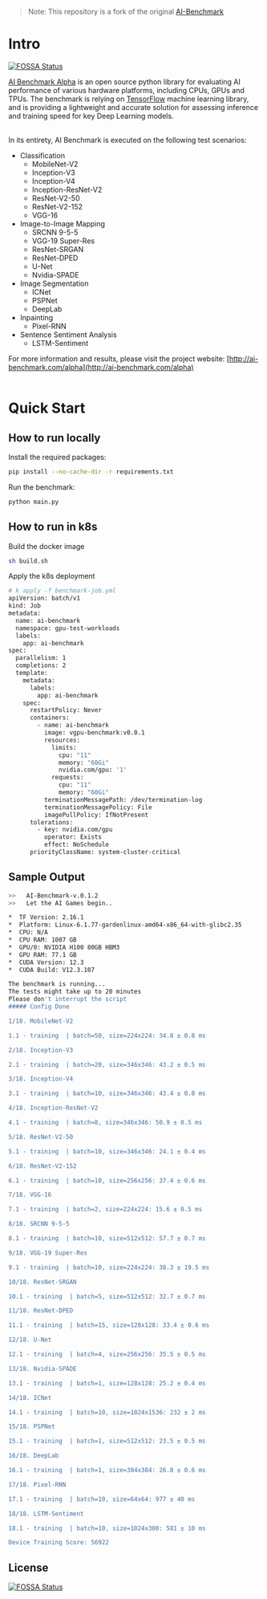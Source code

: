 >Note: This repository is a fork of the original [AI-Benchmark](https://github.com/houseofai/ai-benchmark)

# Intro
[![FOSSA Status](https://app.fossa.com/api/projects/git%2Bgithub.com%2FProject-HAMi%2Fai-benchmark.svg?type=shield)](https://app.fossa.com/projects/git%2Bgithub.com%2FProject-HAMi%2Fai-benchmark?ref=badge_shield)


[AI Benchmark Alpha](http://ai-benchmark.com/alpha) is an open source python library for evaluating AI performance of various hardware platforms, including CPUs, GPUs and TPUs. The benchmark is relying on [TensorFlow](https://www.tensorflow.org) machine learning library, and is providing a lightweight and accurate solution for assessing inference and training speed for key Deep Learning models.</br></br>

In its entirety, AI Benchmark is executed on the following test scenarios:

- Classification
  - MobileNet-V2
  - Inception-V3
  - Inception-V4
  - Inception-ResNet-V2
  - ResNet-V2-50
  - ResNet-V2-152
  - VGG-16
- Image-to-Image Mapping
  - SRCNN 9-5-5
  - VGG-19 Super-Res
  - ResNet-SRGAN
  - ResNet-DPED
  - U-Net
  - Nvidia-SPADE
- Image Segmentation
  - ICNet
  - PSPNet
  - DeepLab
- Inpainting
  - Pixel-RNN
- Sentence Sentiment Analysis
  - LSTM-Sentiment

For more information and results, please visit the project website: [http://ai-benchmark.com/alpha](http://ai-benchmark.com/alpha)</br></br>

# Quick Start

## How to run locally

Install the required packages:

```bash
pip install --no-cache-dir -r requirements.txt
```

Run the benchmark:

```bash
python main.py
```

## How to run in k8s

Build the docker image

```bash
sh build.sh
```

Apply the k8s deployment

```bash
# k apply -f benchmark-job.yml
apiVersion: batch/v1
kind: Job
metadata:
  name: ai-benchmark
  namespace: gpu-test-workloads
  labels:
    app: ai-benchmark
spec:
  parallelism: 1
  completions: 2
  template:
    metadata:
      labels:
        app: ai-benchmark
    spec:
      restartPolicy: Never
      containers:
        - name: ai-benchmark
          image: vgpu-benchmark:v0.0.1
          resources:
            limits:
              cpu: "11"
              memory: "60Gi"
              nvidia.com/gpu: '1'
            requests:
              cpu: "11"
              memory: "60Gi"
          terminationMessagePath: /dev/termination-log
          terminationMessagePolicy: File
          imagePullPolicy: IfNotPresent
      tolerations:
        - key: nvidia.com/gpu
          operator: Exists
          effect: NoSchedule
      priorityClassName: system-cluster-critical
```

## Sample Output

```bash
>>   AI-Benchmark-v.0.1.2   
>>   Let the AI Games begin..

*  TF Version: 2.16.1
*  Platform: Linux-6.1.77-gardenlinux-amd64-x86_64-with-glibc2.35
*  CPU: N/A
*  CPU RAM: 1007 GB
*  GPU/0: NVIDIA H100 80GB HBM3
*  GPU RAM: 77.1 GB
*  CUDA Version: 12.3
*  CUDA Build: V12.3.107

The benchmark is running...
The tests might take up to 20 minutes
Please don't interrupt the script
##### Config Done

1/18. MobileNet-V2

1.1 - training  | batch=50, size=224x224: 34.8 ± 0.8 ms

2/18. Inception-V3

2.1 - training  | batch=20, size=346x346: 43.2 ± 0.5 ms

3/18. Inception-V4

3.1 - training  | batch=10, size=346x346: 43.4 ± 0.8 ms

4/18. Inception-ResNet-V2

4.1 - training  | batch=8, size=346x346: 50.9 ± 0.5 ms

5/18. ResNet-V2-50

5.1 - training  | batch=10, size=346x346: 24.1 ± 0.4 ms

6/18. ResNet-V2-152

6.1 - training  | batch=10, size=256x256: 37.4 ± 0.6 ms

7/18. VGG-16

7.1 - training  | batch=2, size=224x224: 15.6 ± 0.5 ms

8/18. SRCNN 9-5-5

8.1 - training  | batch=10, size=512x512: 57.7 ± 0.7 ms

9/18. VGG-19 Super-Res

9.1 - training  | batch=10, size=224x224: 38.3 ± 19.5 ms

10/18. ResNet-SRGAN

10.1 - training  | batch=5, size=512x512: 32.7 ± 0.7 ms

11/18. ResNet-DPED

11.1 - training  | batch=15, size=128x128: 33.4 ± 0.6 ms

12/18. U-Net

12.1 - training  | batch=4, size=256x256: 35.5 ± 0.5 ms

13/18. Nvidia-SPADE

13.1 - training  | batch=1, size=128x128: 25.2 ± 0.4 ms

14/18. ICNet

14.1 - training  | batch=10, size=1024x1536: 232 ± 2 ms

15/18. PSPNet

15.1 - training  | batch=1, size=512x512: 23.5 ± 0.5 ms

16/18. DeepLab

16.1 - training  | batch=1, size=384x384: 26.8 ± 0.6 ms

17/18. Pixel-RNN

17.1 - training  | batch=10, size=64x64: 977 ± 40 ms

18/18. LSTM-Sentiment

18.1 - training  | batch=10, size=1024x300: 581 ± 10 ms

Device Training Score: 56922
```


## License
[![FOSSA Status](https://app.fossa.com/api/projects/git%2Bgithub.com%2FProject-HAMi%2Fai-benchmark.svg?type=large)](https://app.fossa.com/projects/git%2Bgithub.com%2FProject-HAMi%2Fai-benchmark?ref=badge_large)